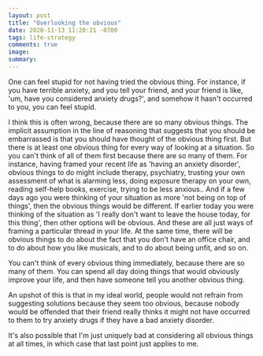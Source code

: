 ```yaml
---
layout: post
title: "Overlooking the obvious"
date: 2020-11-13 11:20:21 -0700
tags: life-strategy
comments: true
image:
summary:
---
```

One can feel stupid for not having tried the obvious thing. For instance, if you have terrible anxiety, and you tell your friend, and your friend is like, 'um, have you considered anxiety drugs?', and somehow it hasn't occurred to you, you can feel stupid.

I think this is often wrong, because there are so many obvious things.<!--ex--> The implicit assumption in the line of reasoning that suggests that you should be embarrassed is that you should have thought of the obvious thing first. But there is at least one obvious thing for every way of looking at a situation. So you can't think of all of them first because there are so many of them. For instance, having framed your recent life as 'having an anxiety disorder', obvious things to do might include therapy, psychiatry, trusting your own assessment of what is alarming less, doing exposure therapy on your own, reading self-help books, exercise, trying to be less anxious.. And if a few days ago you were thinking of your situation as more 'not being on top of things', then the obvious things would be different. If earlier today you were thinking of the situation as 'I really don't want to leave the house today, for this thing', then other options will be obvious. And these are all just ways of framing a particular thread in your life. At the same time, there will be obvious things to do about the fact that you don't have an office chair, and to do about how you like musicals, and to do about being unfit, and so on.

You can't think of every obvious thing immediately, because there are so many of them. You can spend all day doing things that would obviously improve your life, and then have someone tell you another obvious thing.

An upshot of this is that in my ideal world, people would not refrain from suggesting solutions because they seem too obvious, because nobody would be offended that their friend really thinks it might not have occurred to them to try anxiety drugs if they have a bad anxiety disorder.

It's also possible that I'm just uniquely bad at considering all obvious things at all times, in which case that last point just applies to me.

